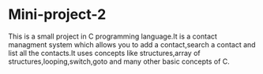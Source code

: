 # Mini-project-2
This is a small project in C programming language.It is a contact managment system which allows you to add a contact,search a contact and list all the contacts.It uses concepts like structures,array of structures,looping,switch,goto and many other basic concepts of C.
